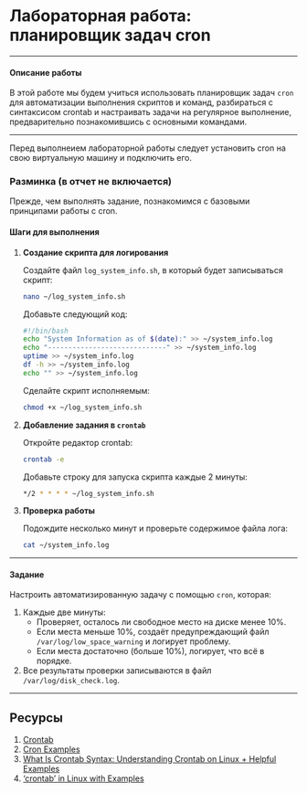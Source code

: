 # Лабораторная работа: планировщик задач cron

---

#### **Описание работы**
В этой работе мы будем учиться использовать планировщик задач `cron` для автоматизации выполнения скриптов и команд, разбираться с синтаксисом crontab и настраивать задачи на регулярное выполнение, предварительно познакомившись с основными командами.

---

Перед выполнеием лабораторной работы следует установить cron на свою виртуальную машину и подключить его.

### **Разминка (в отчет не включается)**

Прежде, чем выполнять задание, познакомимся с базовыми принципами работы с cron.

#### **Шаги для выполнения**

1. **Создание скрипта для логирования**
   
   Создайте файл `log_system_info.sh`, в который будет записываться скрипт:
   
   ```bash
   nano ~/log_system_info.sh
   ```
   
   Добавьте следующий код:
   
   ```bash
   #!/bin/bash
   echo "System Information as of $(date):" >> ~/system_info.log
   echo "-----------------------------" >> ~/system_info.log
   uptime >> ~/system_info.log
   df -h >> ~/system_info.log
   echo "" >> ~/system_info.log
   ```
   
   Сделайте скрипт исполняемым:
   
   ```bash
   chmod +x ~/log_system_info.sh
   ```

2. **Добавление задания в `crontab`**
   
   Откройте редактор crontab:
   
   ```bash
   crontab -e
   ```
   
   Добавьте строку для запуска скрипта каждые 2 минуты:
   
   ```bash
   */2 * * * * ~/log_system_info.sh
   ```

3. **Проверка работы**
   
   Подождите несколько минут и проверьте содержимое файла лога:
   
   ```bash
   cat ~/system_info.log
   ```

---

#### **Задание**

Настроить автоматизированную задачу с помощью `cron`, которая:  

1. Каждые две минуты:  
   - Проверяет, осталось ли свободное место на диске менее 10%.  
   - Если места меньше 10%, создаёт предупреждающий файл `/var/log/low_space_warning` и логирует проблему.  
   - Если места достаточно (больше 10%), логирует, что всё в порядке.  
2. Все результаты проверки записываются в файл `/var/log/disk_check.log`.  
---

## Ресурсы

1. [Crontab](https://man7.org/linux/man-pages/man5/crontab.5.html)
2. [Cron Examples](https://rakeshjain-devops.medium.com/cron-examples-4233b873e5f9)
3. [What Is Crontab Syntax: Understanding Crontab on Linux + Helpful Examples](https://www.hostinger.com/tutorials/crontab-syntax)
4. [‘crontab’ in Linux with Examples](https://www.geeksforgeeks.org/crontab-in-linux-with-examples/#what-is-linux-crontab)
